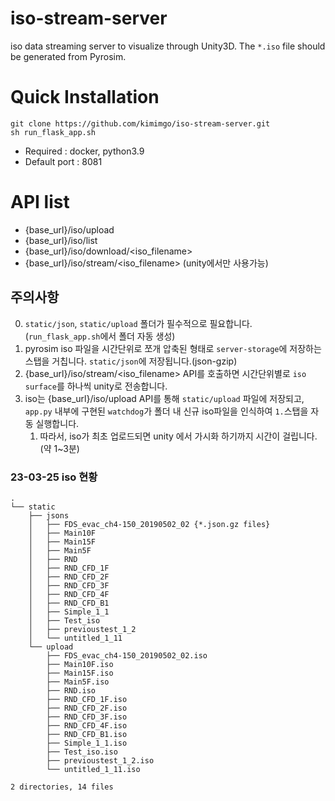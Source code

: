 # iso-stream-server
iso data streaming server to visualize through Unity3D. The `*.iso` file should be generated from Pyrosim.

# Quick Installation

```
git clone https://github.com/kimimgo/iso-stream-server.git
sh run_flask_app.sh
```
+ Required : docker, python3.9
+ Default port : 8081

# API list

+ {base_url}/iso/upload
+ {base_url}/iso/list
+ {base_url}/iso/download/<iso_filename>
+ {base_url}/iso/stream/<iso_filename> (unity에서만 사용가능)

## 주의사항

0. `static/json`, `static/upload` 폴더가 필수적으로 필요합니다. (`run_flask_app.sh`에서 폴더 자동 생성)
1. pyrosim iso 파일을 시간단위로 쪼개 압축된 형태로 `server-storage`에 저장하는 스탭을 거칩니다. `static/json`에 저장됩니다.(json-gzip)
2. {base_url}/iso/stream/<iso_filename> API를 호출하면 시간단위별로 `iso surface`를 하나씩 unity로 전송합니다.
3. iso는 {base_url}/iso/upload API를 통해 `static/upload` 파일에 저장되고, `app.py` 내부에 구현된 `watchdog`가 폴더 내 신규 iso파일을 인식하여 `1.`스탭을 자동 실행합니다.
    1. 따라서, iso가 최초 업로드되면 unity 에서 가시화 하기까지 시간이 걸립니다. (약 1~3분)

### 23-03-25 iso 현황
```
.
└── static
    ├── jsons
    │   ├── FDS_evac_ch4-150_20190502_02 {*.json.gz files}
    │   ├── Main10F
    │   ├── Main15F
    │   ├── Main5F
    │   ├── RND
    │   ├── RND_CFD_1F
    │   ├── RND_CFD_2F
    │   ├── RND_CFD_3F
    │   ├── RND_CFD_4F
    │   ├── RND_CFD_B1
    │   ├── Simple_1_1
    │   ├── Test_iso
    │   ├── previoustest_1_2
    │   └── untitled_1_11
    └── upload
        ├── FDS_evac_ch4-150_20190502_02.iso
        ├── Main10F.iso
        ├── Main15F.iso
        ├── Main5F.iso
        ├── RND.iso
        ├── RND_CFD_1F.iso
        ├── RND_CFD_2F.iso
        ├── RND_CFD_3F.iso
        ├── RND_CFD_4F.iso
        ├── RND_CFD_B1.iso
        ├── Simple_1_1.iso
        ├── Test_iso.iso
        ├── previoustest_1_2.iso
        └── untitled_1_11.iso

2 directories, 14 files

```
